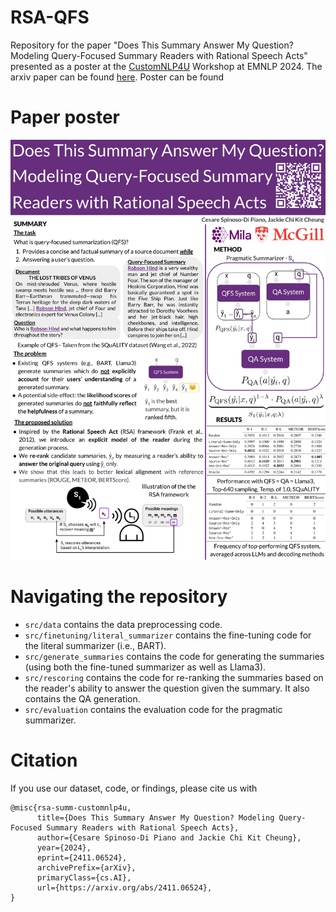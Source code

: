 # RSA-QFS

Repository for the paper "Does This Summary Answer My Question? Modeling Query-Focused Summary Readers with Rational Speech Acts" presented as a poster at the [CustomNLP4U](https://customnlp4u-24.github.io/) Workshop at EMNLP 2024. The arxiv paper can be found [here](http://arxiv.org/abs/2411.06524). Poster can be found 

# Paper poster

![poster](https://github.com/cesare-spinoso/RSASumm-CustomNLP4U/blob/main/RSA-QFS%20CustomNLP4U%20Poster.png)

# Navigating the repository

- `src/data` contains the data preprocessing code.
- `src/finetuning/literal_summarizer` contains the fine-tuning code for the literal summarizer (i.e., BART).
- `src/generate_summaries` contains the code for generating the summaries (using both the fine-tuned summarizer as well as Llama3).
- `src/rescoring` contains the code for re-ranking the summaries based on the reader's ability to answer the question given the summary. It also contains the QA generation.
- `src/evaluation` contains the evaluation code for the pragmatic summarizer.

# Citation 

If you use our dataset, code, or findings, please cite us with
```
@misc{rsa-summ-customnlp4u,
      title={Does This Summary Answer My Question? Modeling Query-Focused Summary Readers with Rational Speech Acts}, 
      author={Cesare Spinoso-Di Piano and Jackie Chi Kit Cheung},
      year={2024},
      eprint={2411.06524},
      archivePrefix={arXiv},
      primaryClass={cs.AI},
      url={https://arxiv.org/abs/2411.06524}, 
}
```
